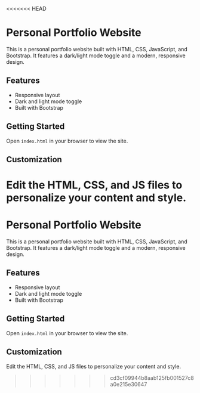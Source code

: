 <<<<<<< HEAD
# Personal Portfolio Website

This is a personal portfolio website built with HTML, CSS, JavaScript, and Bootstrap. It features a dark/light mode toggle and a modern, responsive design.

## Features
- Responsive layout
- Dark and light mode toggle
- Built with Bootstrap

## Getting Started
Open `index.html` in your browser to view the site.

## Customization
Edit the HTML, CSS, and JS files to personalize your content and style.
=======
# Personal Portfolio Website

This is a personal portfolio website built with HTML, CSS, JavaScript, and Bootstrap. It features a dark/light mode toggle and a modern, responsive design.

## Features
- Responsive layout
- Dark and light mode toggle
- Built with Bootstrap

## Getting Started
Open `index.html` in your browser to view the site.

## Customization
Edit the HTML, CSS, and JS files to personalize your content and style.
>>>>>>> cd3cf09944b8aab125fb001527c8a0e215e30647
